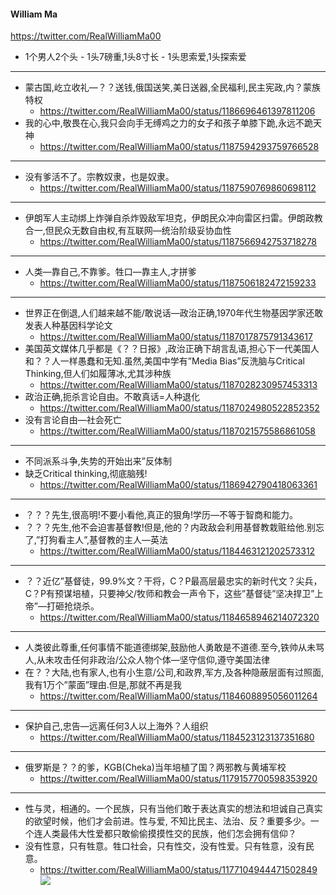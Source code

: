 #### William Ma
https://twitter.com/RealWilliamMa00
- 1个男人2个头 - 1头7磅重,1头8寸长 - 1头思索爱,1头探索爱
---
- 蒙古国,屹立收礼—？？送钱,俄国送笑,美日送器,全民福利,民主宪政,内？蒙族特权
  - https://twitter.com/RealWilliamMa00/status/1186696461397811206
- 我的心中,敬畏在心,我只会向手无缚鸡之力的女子和孩子单膝下跪,永远不跪天神
  - https://twitter.com/RealWilliamMa00/status/1187594293759766528
---
- 没有爹活不了。宗教奴隶，也是奴隶。
  - https://twitter.com/RealWilliamMa00/status/1187590769860698112
---
- 伊朗军人主动绑上炸弹自杀炸毁敌军坦克，伊朗民众冲向雷区扫雷。伊朗政教合一,但民众无数自由权,有互联网—统治阶级妥协血性
  - https://twitter.com/RealWilliamMa00/status/1187566942753718278
---
- 人类—靠自己,不靠爹。牲口—靠主人,才拼爹
  - https://twitter.com/RealWilliamMa00/status/1187506182472159233
---
- 世界正在倒退,人们越来越不能/敢说话—政治正确,1970年代生物基因学家还敢发表人种基因科学论文
  - https://twitter.com/RealWilliamMa00/status/1187017875791343617
- 美国英文媒体几乎都是《？？日报》,政治正确下胡言乱语,担心下一代美国人和？？人一样愚蠢和无知.虽然,美国中学有”Media Bias”反洗脑与Critical Thinking,但人们如履薄冰,尤其涉种族
  - https://twitter.com/RealWilliamMa00/status/1187028230957453313
- 政治正确,扼杀言论自由。不敢真话=人种退化
  - https://twitter.com/RealWilliamMa00/status/1187024980522852352
- 没有言论自由—社会死亡
  - https://twitter.com/RealWilliamMa00/status/1187021575586861058
---
- 不同派系斗争,失势的开始出来”反体制
- 缺乏Critical thinking,彻底脑残!
  - https://twitter.com/RealWilliamMa00/status/1186942790418063361
---
- ？？？先生,很高明!不要小看他,真正的狠角!学历—不等于智商和能力。
- ？？？先生,他不会迫害基督教!但是,他的？内政敌会利用基督教栽赃给他.别忘了,”打狗看主人”,基督教的主人—英法
  - https://twitter.com/RealWilliamMa00/status/1184463121202573312
---
- ？？近亿”基督徒，99.9%文？干将，C？P最高层最忠实的新时代文？尖兵，C？P有预谋培植，只要神父/牧师和教会一声令下，这些”基督徒”坚决捍卫”上帝”—打砸抢烧杀。
  - https://twitter.com/RealWilliamMa00/status/1184658946214072320
---
- 人类彼此尊重,任何事情不能道德绑架,鼓励他人勇敢是不道德.至今,铁帅从未骂人,从未攻击任何非政治/公众人物个体—坚守信仰,遵守美国法律
- 在？？大陆,也有家人,也有小生意/公司,和政界,军方,及各种隐蔽层面有过照面,我有1万个”蒙面”理由.但是,那就不再是我
  - https://twitter.com/RealWilliamMa00/status/1184608895056011264
---
- 保护自己,忠告—远离任何3人以上海外？人组织
  - https://twitter.com/RealWilliamMa00/status/1184523123137351680
---
- 俄罗斯是？？的爹，KGB(Cheka)当年培植了国？两邪教与黄埔军校
  - https://twitter.com/RealWilliamMa00/status/1179157700598353920
---
- 性与灵，相通的。一个民族，只有当他们敢于表达真实的想法和坦诚自己真实的欲望时候，他们才会前进。性与爱,
不知比民主、法治、反？重要多少。一个连人类最伟大性爱都只敢偷偷摸摸性交的民族，他们怎会拥有信仰？
- 没有性意，只有牲意。牲口社会，只有性交，没有性爱。只有牲意，没有民意。
  - https://twitter.com/RealWilliamMa00/status/1177104944471502849
![](https://pbs.twimg.com/media/EHrrqrxVUAAqjEo.jpg:orig)
